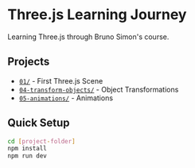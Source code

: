 # Three.js Learning Journey

Learning Three.js through Bruno Simon's course.

## Projects

- [`01/`](./01/README.md) - First Three.js Scene
- [`04-transform-objects/`](./04-transform-objects/README.md) - Object Transformations
- [`05-animations/`](./05-animations/README.md) - Animations

## Quick Setup

```bash
cd [project-folder]
npm install
npm run dev
```
